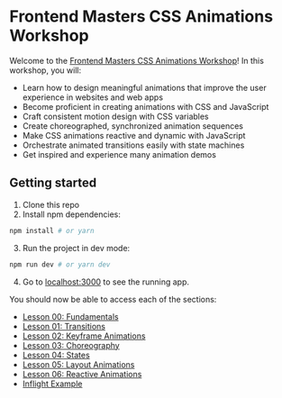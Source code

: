 # Frontend Masters CSS Animations Workshop

Welcome to the [Frontend Masters CSS Animations Workshop](https://frontendmasters.com/workshops/css-animations/)! In this workshop, you will:

- Learn how to design meaningful animations that improve the user experience in websites and web apps
- Become proficient in creating animations with CSS and JavaScript
- Craft consistent motion design with CSS variables
- Create choreographed, synchronized animation sequences
- Make CSS animations reactive and dynamic with JavaScript
- Orchestrate animated transitions easily with state machines
- Get inspired and experience many animation demos

## Getting started

1. Clone this repo
2. Install npm dependencies:

```bash
npm install # or yarn
```

3. Run the project in dev mode:

```bash
npm run dev # or yarn dev
```

4. Go to [localhost:3000](https://localhost:3000) to see the running app.

You should now be able to access each of the sections:

<ul>
  <li><a href="/00-fundamentals/">Lesson 00: Fundamentals</a></li>
  <li><a href="/01-transitions/">Lesson 01: Transitions</a></li>
  <li><a href="/02-keyframes/">Lesson 02: Keyframe Animations</a></li>
  <li><a href="/03-choreography/">Lesson 03: Choreography</a></li>
  <li><a href="/04-states/">Lesson 04: States</a></li>
  <li><a href="/05-layout/">Lesson 05: Layout Animations</a></li>
  <li><a href="/06-reactive/">Lesson 06: Reactive Animations</a></li>
  <li><a href="/examples/inflight/">Inflight Example</a></li>
</ul>
